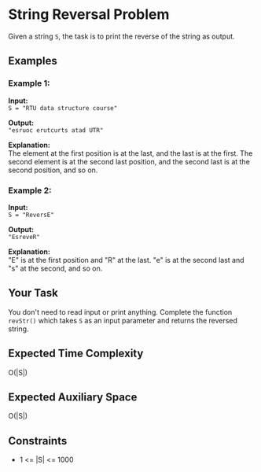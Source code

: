 # String Reversal Problem

Given a string `S`, the task is to print the reverse of the string as output.

## Examples

### Example 1:

**Input:**  
`S = "RTU data structure course"`

**Output:**  
`"esruoc erutcurts atad UTR"`

**Explanation:**  
The element at the first position is at the last, and the last is at the first. The second element is at the second last position, and the second last is at the second position, and so on.

### Example 2:

**Input:**  
`S = "ReversE"`

**Output:**  
`"EsreveR"`

**Explanation:**  
"E" is at the first position and "R" at the last. "e" is at the second last and "s" at the second, and so on.

## Your Task

You don't need to read input or print anything. Complete the function `revStr()` which takes `S` as an input parameter and returns the reversed string.

## Expected Time Complexity

O(|S|)

## Expected Auxiliary Space

O(|S|)

## Constraints

- 1 <= |S| <= 1000
